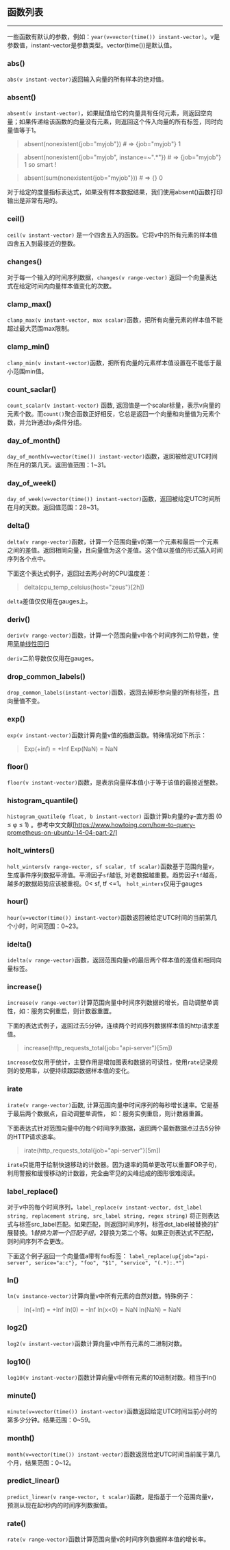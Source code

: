 ## 函数列表
---
一些函数有默认的参数，例如：`year(v=vector(time()) instant-vector)`。v是参数值，instant-vector是参数类型。vector(time())是默认值。

### abs()
`abs(v instant-vector)`返回输入向量的所有样本的绝对值。

### absent()
`absent(v instant-vector)`，如果赋值给它的向量具有任何元素，则返回空向量；如果传递给该函数的向量没有元素，则返回这个传入向量的所有标签，同时向量值等于1。

> absent(nonexistent{job="myjob"})  # => {job="myjob"} 1

> absent(nonexistent{job="myjob", instance=~".*"}) # => {job="myjob"} 1
> so smart !

> absent(sum(nonexistent{job="myjob"})) # => {} 0

对于给定的度量指标表达式，如果没有样本数据结果，我们使用absent()函数打印输出是非常有用的。

### ceil()
`ceil(v instant-vector)` 是一个四舍五入的函数。它将v中的所有元素的样本值四舍五入到最接近的整数。

### changes()
对于每一个输入的时间序列数据，`changes(v range-vector)` 返回一个向量表达式在给定时间内向量样本值变化的次数。

### clamp_max()
`clamp_max(v instant-vector, max scalar)`函数，把所有向量元素的样本值不能超过最大范围max限制。

### clamp_min()
`clamp_min(v instant-vector)`函数，把所有向量的元素样本值设置在不能低于最小范围min值。

### count_saclar()
`count_scalar(v instant-vector)` 函数, 返回值是一个scalar标量，表示v向量的元素个数。而`count()`聚合函数正好相反，它总是返回一个向量和向量值为元素个数，并允许通过`by`条件分组。

### day_of_month()
`day_of_month(v=vector(time()) instant-vector)`函数，返回被给定UTC时间所在月的第几天。返回值范围：1~31。

### day_of_week()
`day_of_week(v=vector(time()) instant-vector)`函数，返回被给定UTC时间所在月的天数。返回值范围：28~31。

### delta()
`delta(v range-vector)`函数，计算一个范围向量v的第一个元素和最后一个元素之间的差值。返回相同向量，且向量值为这个差值。这个值以差值的形式插入时间序列各个点中。

下面这个表达式例子，返回过去两小时的CPU温度差：
> delta(cpu_temp_celsius{host="zeus"}[2h])

`delta`差值仅仅用在gauges上。

### deriv()
`deriv(v range-vector)`函数，计算一个范围向量v中各个时间序列二阶导数，使用[简单线性回归](https://en.wikipedia.org/wiki/Simple_linear_regression)

`deriv`二阶导数仅仅用在gauges。

### drop_common_labels()
`drop_common_labels(instant-vector)`函数，返回去掉形参向量的所有标签，且向量值不变。

### exp()
`exp(v instant-vector)`函数计算向量v值的指数函数。特殊情况如下所示：
> Exp(+inf) = +Inf
> Exp(NaN) = NaN

### floor()
`floor(v instant-vector)`函数，是表示向量样本值小于等于该值的最接近整数。

### histogram_quantile()
`histogram_quatile(φ float, b instant-vector)` 函数计算b向量的φ-直方图 (0 ≤ φ ≤ 1) 。参考中文文献[https://www.howtoing.com/how-to-query-prometheus-on-ubuntu-14-04-part-2/]

### holt_winters()
`holt_winters(v range-vector, sf scalar, tf scalar)`函数基于范围向量v，生成事件序列数据平滑值。平滑因子`sf`越低, 对老数据越重要。趋势因子`tf`越高，越多的数据趋势应该被重视。0< sf, tf <=1。 `holt_winters`仅用于gauges

### hour()
`hour(v=vector(time()) instant-vector)`函数返回被给定UTC时间的当前第几个小时，时间范围：0~23。

### idelta()
`idelta(v range-vector)`函数，返回范围向量v的最后两个样本值的差值和相同向量标签。

### increase()
`increase(v range-vector)`计算范围向量中时间序列数据的增长，自动调整单调性，如：服务实例重启，则计数器重置。

下面的表达式例子，返回过去5分钟，连续两个时间序列数据样本值的http请求差值。
> increase(http_requests_total{job="api-server"}[5m])

`increase`仅仅用于统计，主要作用是增加图表和数据的可读性，使用`rate`记录规则的使用率，以便持续跟踪数据样本值的变化。

### irate
`irate(v range-vector)`函数, 计算范围向量中时间序列的每秒增长速率。它是基于最后两个数据点，自动调整单调性， 如：服务实例重启，则计数器重置。

下面表达式针对范围向量中的每个时间序列数据，返回两个最新数据点过去5分钟的HTTP请求速率。
> irate(http_requests_total{job="api-server"}[5m])

`irate`只能用于绘制快速移动的计数器。因为速率的简单更改可以重置FOR子句，利用警报和缓慢移动的计数器，完全由罕见的尖峰组成的图形很难阅读。

### label_replace()
对于v中的每个时间序列，`label_replace(v instant-vector, dst_label string, replacement string, src_label string, regex string)` 将正则表达式与标签src_label匹配。如果匹配，则返回时间序列，标签dst_label被替换的扩展替换。$1替换为第一个匹配子组，$2替换为第二个等。如果正则表达式不匹配，则时间序列不会更改。

下面这个例子返回一个向量值a带有`foo`标签：
`label_replace(up{job="api-server", serice="a:c"}, "foo", "$1", "service", "(.*):.*")`

### ln()
`ln(v instance-vector)`计算向量v中所有元素的自然对数。特殊例子：
 > ln(+Inf) = +Inf
 > ln(0) = -Inf
 > ln(x<0) = NaN
 > ln(NaN) = NaN

### log2()
`log2(v instant-vector)`函数计算向量v中所有元素的二进制对数。

### log10()
`log10(v instant-vector)`函数计算向量v中所有元素的10进制对数。相当于ln()

### minute()
`minute(v=vector(time()) instant-vector)`函数返回给定UTC时间当前小时的第多少分钟。结果范围：0~59。

### month()
`month(v=vector(time()) instant-vector)`函数返回给定UTC时间当前属于第几个月，结果范围：0~12。

### predict_linear()
`predict_linear(v range-vector, t scalar)`函数，是指基于一个范围向量v，预测从现在起t秒内的时间序列数据值。

### rate()
`rate(v range-vector)`函数计算范围向量v的时间序列数据样本值的增长率。
